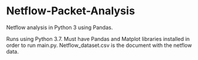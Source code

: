 # Netflow-Packet-Analysis
Netflow analysis in Python 3 using Pandas.

Runs using Python 3.7. Must have Pandas and Matplot libraries installed in order to run main.py. Netflow_dataset.csv is the document with the netflow data. 
